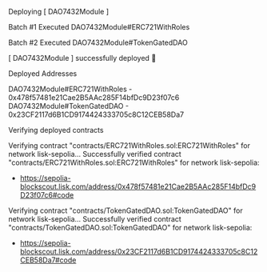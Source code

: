 Deploying [ DAO7432Module ]

Batch #1
  Executed DAO7432Module#ERC721WithRoles

Batch #2
  Executed DAO7432Module#TokenGatedDAO

[ DAO7432Module ] successfully deployed 🚀

Deployed Addresses

DAO7432Module#ERC721WithRoles - 0x478f57481e21Cae2B5AAc285F14bfDc9D23f07c6
DAO7432Module#TokenGatedDAO - 0x23CF2117d6B1CD9174424333705c8C12CEB58Da7

Verifying deployed contracts

Verifying contract "contracts/ERC721WithRoles.sol:ERC721WithRoles" for network lisk-sepolia...
Successfully verified contract "contracts/ERC721WithRoles.sol:ERC721WithRoles" for network lisk-sepolia:
  - https://sepolia-blockscout.lisk.com/address/0x478f57481e21Cae2B5AAc285F14bfDc9D23f07c6#code

Verifying contract "contracts/TokenGatedDAO.sol:TokenGatedDAO" for network lisk-sepolia...
Successfully verified contract "contracts/TokenGatedDAO.sol:TokenGatedDAO" for network lisk-sepolia:
  - https://sepolia-blockscout.lisk.com/address/0x23CF2117d6B1CD9174424333705c8C12CEB58Da7#code
